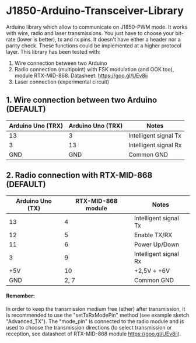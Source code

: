 # J1850-Arduino-Transceiver-Library
Arduino library which allow to communicate on J1850-PWM mode.
It works with wire, radio and laser transmissions.
You just have to choose your bit-rate (lower is better), tx and rx pins.
It doesn't have either a header nor a parity check. These functions could be implemented at a higher protocol layer.
This library has been tested with:
1. Wire connection between two Arduino
2. Radio connection (multipoint) with FSK modulation (and OOK too), module RTX-MID-868. Datasheet: https://goo.gl/UEv8ii
3. Laser connection (experimental circuit)

## 1. Wire connection between two Arduino (DEFAULT)
Arduino Uno (TRX)  |  Arduino Uno (TRX)  |    Notes  
-------------|-------------|------------
13 | 3 | Intelligent signal Tx
3 | 13 | Intelligent signal Rx
GND | GND | Common GND 

## 2.  Radio connection with RTX-MID-868 (DEFAULT)
Arduino Uno (TX)  |  RTX-MID-868 module  |    Notes  
-------------|-------------|------------
13 | 4 | Intelligent signal Tx
12 | 5 | Enable TX/RX
11 | 6 | Power Up/Down
3 | 9 | Intelligent signal Rx
+5V | 10 | +2,5V ÷ +6V 
GND | 2, 7 | Common GND 

#### Remember: 
In order to keep the transmission medium free (ether) after transmission, it is recommended to use the "setTxRxModePin" method (see example sketch "Advanced_TX"). The "mode_pin" is connected to the radio module and is used to choose the transmission directions (to select transmission or reception, see datasheet of RTX-MID-868 module https://goo.gl/UEv8ii).
